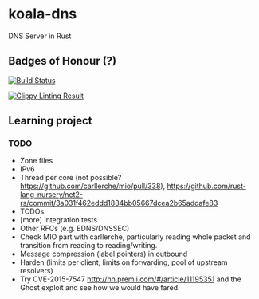 # koala-dns
DNS Server in Rust

## Badges of Honour (?)

[![Build Status](https://travis-ci.org/stevenpack/koala-dns.svg?branch=master)](https://travis-ci.org/stevenpack/koala-dns)

[![Clippy Linting Result](https://clippy.bashy.io/github/stevenpack/koala-dns/master/badge.svg?style=plastic)](https://clippy.bashy.io/github/stevenpack/koala-dns/master/log)

## Learning project

### TODO
- Zone files
- IPv6
- Thread per core (not possible? https://github.com/carllerche/mio/pull/338), https://github.com/rust-lang-nursery/net2-rs/commit/3a031f462eddd1884bb05667dcea2b65addafe83
- TODOs
- [more] Integration tests
- Other RFCs (e.g. EDNS/DNSSEC)
- Check MIO part with carllerche, particularly reading whole packet and
  transition from reading to reading/writing.
- Message compression (label pointers) in outbound
- Harden (limits per client, limits on forwarding, pool of upstream resolvers)
- Try CVE-2015-7547 http://hn.premii.com/#/article/11195351 and the Ghost exploit and see how we would have fared.

